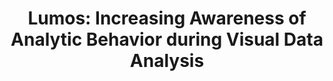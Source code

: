 ---
authors:
- Arpit Narechania
- Adam Coscia
- Emily Wall
- Alex Endert
link:
tags: 
- Visual Data Analysis
- Interaction Traces
- Analytic Provenance
- Awareness
- Human Bias
title: 'Lumos: Increasing Awareness of Analytic Behavior during Visual Data Analysis'
venue: IEEE TVCG
year: 2021
---